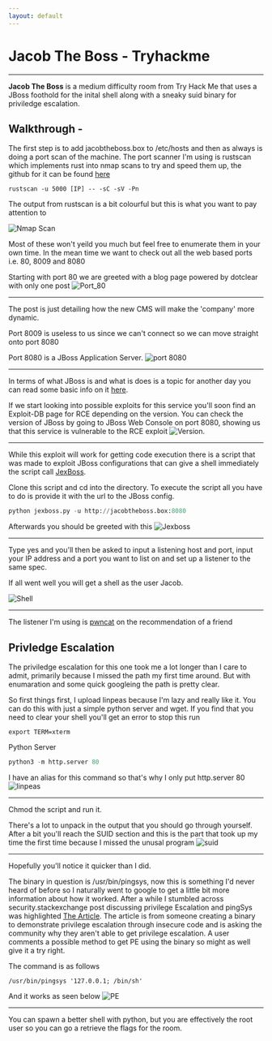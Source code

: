 ```yaml
---
layout: default
---
```


# Jacob The Boss - Tryhackme

***

**Jacob The Boss** is a medium difficulty room from Try Hack Me that uses a JBoss foothold for the inital shell along with a sneaky suid binary for priviledge escalation.

## Walkthrough - 

The first step is to add jacobtheboss.box to /etc/hosts and then as always is doing a port scan of the machine. The port scanner I'm using is rustscan which implements rust into nmap scans to try and speed them up, the github for it can be found [here](https://github.com/RustScan/RustScan)

```
rustscan -u 5000 [IP] -- -sC -sV -Pn
```

The output from rustscan is a bit colourful but this is what you want to pay attention to

![Nmap Scan](Nmap.png)

Most of these won't yeild you much but feel free to enumerate them in your own time. In the mean time we want to check out all the web based ports i.e. 80, 8009 and 8080

Starting with port 80 we are greeted with a blog page powered by dotclear with only one post 
![Port_80](port_80.png)
***
The post is just detailing how the new CMS will make the 'company' more dynamic.

Port 8009 is useless to us since we can't connect so we can move straight onto port 8080

Port 8080 is a JBoss Application Server.
![port 8080](port_8080.png)
***
In terms of what JBoss is and what is does is a topic for another day you can read some basic info on it [here](https://www.theserverside.com/definition/JBoss).

If we start looking into possible exploits for this service you'll soon find an Exploit-DB page for RCE depending on the version. You can check the version of JBoss by going to JBoss Web Console on port 8080, showing us that this service is vulnerable to the RCE exploit
![Version](JBoss_Version.png).
***
While this exploit will work for getting code execution there is a script that was made to exploit JBoss configurations that can give a shell immediately the script call [JexBoss](https://github.com/joaomatosf/jexboss).

Clone this script and cd into the directory. To execute the script all you have to do is provide it with the url to the JBoss config.

```python
python jexboss.py -u http://jacobtheboss.box:8080
```

Afterwards you should be greeted with this
![Jexboss](Jexboss.png)
***
Type yes and you'll then be asked to input a listening host and port, input your IP address and a port you want to list on and set up a listener to the same spec.

If all went well you will get a shell as the user Jacob.

![Shell](shell.png)
***

The listener I'm using is [pwncat](https://pwncat.org/) on the recommendation of a friend 

## Privledge Escalation 

The priviledge escalation for this one took me a lot longer than I care to admit, primarily because I missed the path my first time around. But with enumaration and some quick googleing the path is pretty clear.

So first things first, I upload linpeas because I'm lazy and really like it.
You can do this with just a simple python server and wget. If you find that you need to clear your shell you'll get an error to stop this run 

```
export TERM=xterm

```

Python Server

```python
python3 -m http.server 80
```
I have an alias for this command so that's why I only put http.server 80 
![linpeas](linpeash.png) 
***
Chmod the script and run it.

There's a lot to unpack in the output that you should go through yourself. After a bit you'll reach the SUID section and this is the part that took up my time the first time because I missed the unusal program
![suid](suid.png)
***
Hopefully you'll notice it quicker than I did.

The binary in question is /usr/bin/pingsys, now this is something I'd never heard of before so I naturally went to google to get a little bit more information about how it worked. After a while I stumbled across security.stackexchange post discussing privilege Escalation and pingSys was highlighted [The Article](https://security.stackexchange.com/questions/196577/privilege-escalation-c-functions-setuid0-with-system-not-working-in-linux). The article is from someone creating a binary to demonstrate privilege escalation through insecure code and is asking the community why they aren't able to get privilege escalation. A user comments a possible method to get PE using the binary so might as well give it a try right.

The command is as follows
```
/usr/bin/pingsys '127.0.0.1; /bin/sh'
```

And it works as seen below
![PE](PE.png)
***

You can spawn a better shell with python, but you are effectively the root user so you can go a retrieve the flags for the room.